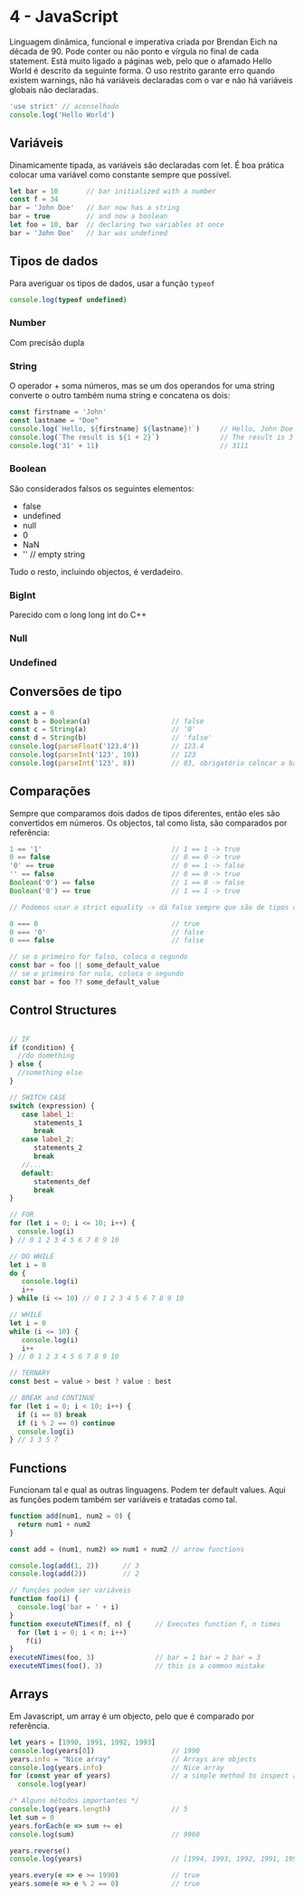 # 4 - JavaScript

Linguagem dinâmica, funcional e imperativa criada por Brendan Eich na década de 90. Pode conter ou não ponto e vírgula no final de cada statement. Está muito ligado a páginas web, pelo que o afamado Hello World é descrito da seguinte forma. O uso restrito garante erro quando existem warnings, não há variáveis declaradas com o var e não há variáveis globais não declaradas.

```javascript
'use strict' // aconselhado
console.log('Hello World')
```

## Variáveis

Dinamicamente tipada, as variáveis são declaradas com let. É boa prática colocar uma variável como constante sempre que possível.

```javascript
let bar = 10       // bar initialized with a number
const f = 34
bar = 'John Doe'   // bar now has a string
bar = true         // and now a boolean
let foo = 10, bar  // declaring two variables at once
bar = 'John Doe'   // bar was undefined
```

## Tipos de dados

Para averiguar os tipos de dados, usar a função `typeof`

```js
console.log(typeof undefined)
```

### Number

Com precisão dupla

### String

O operador + soma números, mas se um dos operandos for uma string converte o outro também numa string e concatena os dois:

```js
const firstname = 'John'
const lastname = "Doe"
console.log(`Hello, ${firstname} ${lastname}!`)     // Hello, John Doe!
console.log(`The result is ${1 + 2}`)               // The result is 3
console.log('31' + 11)                              // 3111
```

### Boolean

São considerados falsos os seguintes elementos:

- false
- undefined
- null
- 0
- NaN
- '' // empty string

Tudo o resto, incluindo objectos, é verdadeiro.

### BigInt

Parecido com o long long int do C++

### Null

### Undefined

## Conversões de tipo

```js
const a = 0
const b = Boolean(a)                    // false
const c = String(a)                     // '0'
const d = String(b)                     // 'false'
console.log(parseFloat('123.4'))        // 123.4
console.log(parseInt('123', 10))        // 123
console.log(parseInt('123', 8))         // 83, obrigatório colocar a base da conversão
```

## Comparações

Sempre que comparamos dois dados de tipos diferentes, então eles são convertidos em números. Os objectos, tal como lista, são comparados por referência:

```js
1 == '1'                                // 1 == 1 -> true
0 == false                              // 0 == 0 -> true
'0' == true                             // 0 == 1 -> false
'' == false                             // 0 == 0 -> true
Boolean('0') == false                   // 1 == 0 -> false
Boolean('0') == true                    // 1 == 1 -> true

// Podemos usar o strict equality -> dá falso sempre que são de tipos diferentes

0 === 0                                 // true
0 === '0'                               // false
0 === false                             // false

// se o primeiro for falso, coloca o segundo
const bar = foo || some_default_value
// se o primeiro for nulo, coloca o segundo
const bar = foo ?? some_default_value
```

## Control Structures

```js

// IF
if (condition) {
  //do domething
} else {
  //something else
}

// SWITCH CASE
switch (expression) {
   case label_1:
      statements_1
      break
   case label_2:
      statements_2
      break
   //...
   default:
      statements_def
      break
}

// FOR
for (let i = 0; i <= 10; i++) {
  console.log(i)
} // 0 1 2 3 4 5 6 7 8 9 10

// DO WHILE
let i = 0
do {
   console.log(i)
   i++
} while (i <= 10) // 0 1 2 3 4 5 6 7 8 9 10

// WHILE
let i = 0
while (i <= 10) {
   console.log(i)
   i++
} // 0 1 2 3 4 5 6 7 8 9 10

// TERNARY
const best = value > best ? value : best

// BREAK and CONTINUE
for (let i = 0; i < 10; i++) {
  if (i == 8) break
  if (i % 2 == 0) continue
  console.log(i)
} // 1 3 5 7
```

## Functions

Funcionam tal e qual as outras linguagens. Podem ter default values. Aqui as funções podem também ser variáveis e tratadas como tal.

```js
function add(num1, num2 = 0) {
  return num1 + num2
}

const add = (num1, num2) => num1 + num2 // arrow functions

console.log(add(1, 2))      // 3
console.log(add(2))         // 2

// funções podem ser variáveis
function foo(i) {
  console.log('bar = ' + i)
}
function executeNTimes(f, n) {      // Executes function f, n times
  for (let i = 0; i < n; i++)
    f(i)
}
executeNTimes(foo, 3)               // bar = 1 bar = 2 bar = 3
executeNTimes(foo(), 3)             // this is a common mistake
```

## Arrays

Em Javascript, um array é um objecto, pelo que é comparado por referência.

```js
let years = [1990, 1991, 1992, 1993]
console.log(years[0])                   // 1990
years.info = "Nice array"               // Arrays are objects
console.log(years.info)                 // Nice array
for (const year of years)               // a simple method to inspect all data
  console.log(year)

/* Alguns métodos importantes */
console.log(years.length)               // 5
let sum = 0
years.forEach(e => sum += e)
console.log(sum)                        // 9960

years.reverse()
console.log(years)                      // [1994, 1993, 1992, 1991, 1990]

years.every(e => e >= 1990)             // true
years.some(e => e % 2 == 0)             // true
```